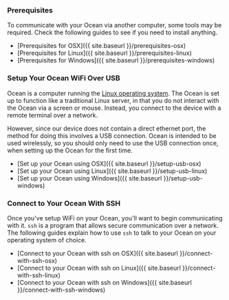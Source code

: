 ### Prerequisites

To communicate with your Ocean via another computer, some tools may be required.  Check the following guides to see if you need to install anything.

- [Prerequisites for OSX]({{ site.baseurl }}/prerequisites-osx)
- [Prerequisites for Linux]({{ site.baseurl }}/prerequisites-linux)
- [Prerequisites for Windows]({{ site.baseurl }}/prerequisites-windows)


### Setup Your Ocean WiFi Over USB

Ocean is a computer running the [Linux operating system](https://en.wikipedia.org/wiki/Linux).  The Ocean is set up to function like a traditional Linux server, in that you do not interact with the Ocean via a screen or mouse.  Instead, you connect to the device with a remote terminal over a network.

However, since our device does not contain a direct ethernet port, the method for doing this involves a USB connection.  Ocean is intended to be used wirelessly, so you should only need to use the USB connection once, when setting up the Ocean for the first time.

- [Set up your Ocean using OSX]({{ site.baseurl }}/setup-usb-osx)
- [Set up your Ocean using Linux]({{ site.baseurl }}/setup-usb-linux)
- [Set up your Ocean using Windows]({{ site.baseurl }}/setup-usb-windows)


### Connect to Your Ocean With SSH

Once you've setup WiFi on your Ocean, you'll want to begin communicating with it.  `ssh` is a program that allows secure communication over a network.  The following guides explain how to use `ssh` to talk to your Ocean on your operating system of choice.

- [Connect to your Ocean with ssh on OSX]({{ site.baseurl }}/connect-with-ssh-osx)
- [Connect to your Ocean with ssh on Linux]({{ site.baseurl }}/connect-with-ssh-linux)
- [Connect to your Ocean with ssh on Windows]({{ site.baseurl }}/connect-with-ssh-windows)
